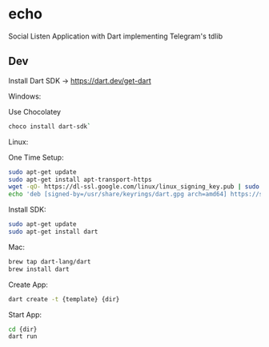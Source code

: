 # echo

Social Listen Application with Dart implementing Telegram's tdlib

## Dev

Install Dart SDK -> https://dart.dev/get-dart

Windows:

Use Chocolatey
```bash
choco install dart-sdk`
```


Linux:

One Time Setup:
```bash
sudo apt-get update
sudo apt-get install apt-transport-https
wget -qO- https://dl-ssl.google.com/linux/linux_signing_key.pub | sudo gpg --dearmor -o /usr/share/keyrings/dart.gpg
echo 'deb [signed-by=/usr/share/keyrings/dart.gpg arch=amd64] https://storage.googleapis.com/download.dartlang.org/linux/debian stable main' | sudo tee /etc/apt/sources.list.d/dart_stable.list
```
Install SDK:
```bash
sudo apt-get update
sudo apt-get install dart
```

Mac: 
```bash
brew tap dart-lang/dart
brew install dart
```
Create App:
```bash
dart create -t {template} {dir}
```

Start App:
```bash
cd {dir}
dart run
```
